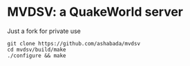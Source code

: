 MVDSV: a QuakeWorld server
===
Just a fork for private use

```
git clone https://github.com/ashabada/mvdsv
cd mvdsv/build/make
./configure && make
```
